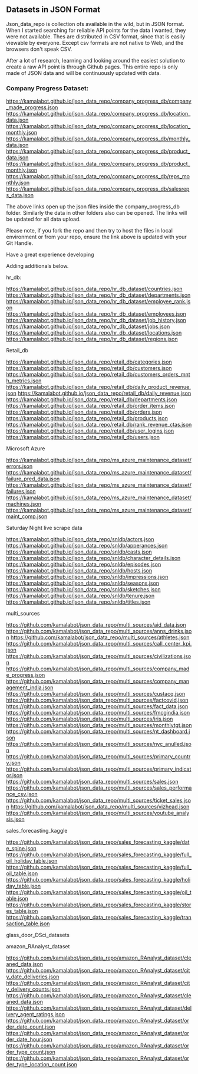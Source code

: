## Datasets in JSON Format
Json_data_repo is collection ofs available in the wild, but in JSON format. 
When I started searching for reliable API points for the data I wanted, they were not
available. Thes are distributed in CSV format, since that is easily viewable 
by everyone. Except csv formats are not native to Web, and the browsers don't speak CSV.

After a lot of research, learning and looking around the easiest solution to create a 
raw API point is through Github pages. This entire repo is only made of JSON data and 
will be continuously updated with data. 

### Company Progress Dataset:

https://kamalabot.github.io/json_data_repo/company_progress_db/company_made_progress.json
https://kamalabot.github.io/json_data_repo/company_progress_db/location_data.json
https://kamalabot.github.io/json_data_repo/company_progress_db/location_monthly.json
https://kamalabot.github.io/json_data_repo/company_progress_db/monthly_data.json
https://kamalabot.github.io/json_data_repo/company_progress_db/product_data.json
https://kamalabot.github.io/json_data_repo/company_progress_db/product_monthly.json
https://kamalabot.github.io/json_data_repo/company_progress_db/reps_monthly.json
https://kamalabot.github.io/json_data_repo/company_progress_db/salesreps_data.json

The above links open up the json files inside the company_progress_db folder. Similarly
the data in other folders also can be opened. The links will be updated for all 
data upload. 

Please note, if you fork the repo and then try to host the files in local environment 
or from your repo, ensure the link above is updated with your Git Handle. 

Have a great experience developing

Adding additionals below.

hr_db:

https://kamalabot.github.io/json_data_repo/hr_db_dataset/countries.json
https://kamalabot.github.io/json_data_repo/hr_db_dataset/departments.json
https://kamalabot.github.io/json_data_repo/hr_db_dataset/employee_rank.json
https://kamalabot.github.io/json_data_repo/hr_db_dataset/employees.json
https://kamalabot.github.io/json_data_repo/hr_db_dataset/job_history.json
https://kamalabot.github.io/json_data_repo/hr_db_dataset/jobs.json
https://kamalabot.github.io/json_data_repo/hr_db_dataset/locations.json
https://kamalabot.github.io/json_data_repo/hr_db_dataset/regions.json

Retail_db

https://kamalabot.github.io/json_data_repo/retail_db/categories.json
https://kamalabot.github.io/json_data_repo/retail_db/customers.json
https://kamalabot.github.io/json_data_repo/retail_db/customers_orders_mnth_metrics.json
https://kamalabot.github.io/json_data_repo/retail_db/daily_product_revenue.json
https://kamalabot.github.io/json_data_repo/retail_db/daily_revenue.json
https://kamalabot.github.io/json_data_repo/retail_db/departments.json
https://kamalabot.github.io/json_data_repo/retail_db/order_items.json
https://kamalabot.github.io/json_data_repo/retail_db/orders.json
https://kamalabot.github.io/json_data_repo/retail_db/products.json
https://kamalabot.github.io/json_data_repo/retail_db/rank_revenue_ctas.json
https://kamalabot.github.io/json_data_repo/retail_db/user_logins.json
https://kamalabot.github.io/json_data_repo/retail_db/users.json

Microsoft Azure

https://kamalabot.github.io/json_data_repo/ms_azure_maintenance_dataset/errors.json
https://kamalabot.github.io/json_data_repo/ms_azure_maintenance_dataset/failure_pred_data.json
https://kamalabot.github.io/json_data_repo/ms_azure_maintenance_dataset/failures.json
https://kamalabot.github.io/json_data_repo/ms_azure_maintenance_dataset/machines.json
https://kamalabot.github.io/json_data_repo/ms_azure_maintenance_dataset/maint_comp.json

Saturday Night live scrape data

https://kamalabot.github.io/json_data_repo/snldb/actors.json
https://kamalabot.github.io/json_data_repo/snldb/apperances.json
https://kamalabot.github.io/json_data_repo/snldb/casts.json
https://kamalabot.github.io/json_data_repo/snldb/character_details.json
https://kamalabot.github.io/json_data_repo/snldb/episodes.json
https://kamalabot.github.io/json_data_repo/snldb/hosts.json
https://kamalabot.github.io/json_data_repo/snldb/impressions.json
https://kamalabot.github.io/json_data_repo/snldb/seasons.json
https://kamalabot.github.io/json_data_repo/snldb/sketches.json
https://kamalabot.github.io/json_data_repo/snldb/tenure.json
https://kamalabot.github.io/json_data_repo/snldb/titles.json

multi_sources

https://github.com/kamalabot/json_data_repo/multi_sources/aid_data.json
https://github.com/kamalabot/json_data_repo/multi_sources/anns_drinks.json
https://github.com/kamalabot/json_data_repo/multi_sources/athletes.json
https://github.com/kamalabot/json_data_repo/multi_sources/call_center_kpi.json
https://github.com/kamalabot/json_data_repo/multi_sources/civilizations.json
https://github.com/kamalabot/json_data_repo/multi_sources/company_made_progress.json
https://github.com/kamalabot/json_data_repo/multi_sources/company_management_india.json
https://github.com/kamalabot/json_data_repo/multi_sources/custacq.json
https://github.com/kamalabot/json_data_repo/multi_sources/factcovid.json
https://github.com/kamalabot/json_data_repo/multi_sources/fact_data.json
https://github.com/kamalabot/json_data_repo/multi_sources/fmcgindia.json
https://github.com/kamalabot/json_data_repo/multi_sources/iris.json
https://github.com/kamalabot/json_data_repo/multi_sources/monthlytgt.json
https://github.com/kamalabot/json_data_repo/multi_sources/nt_dashboard.json
https://github.com/kamalabot/json_data_repo/multi_sources/nyc_anulled.json
https://github.com/kamalabot/json_data_repo/multi_sources/primary_country.json
https://github.com/kamalabot/json_data_repo/multi_sources/primary_indicator.json
https://github.com/kamalabot/json_data_repo/multi_sources/sales.json
https://github.com/kamalabot/json_data_repo/multi_sources/sales_performance_csv.json
https://github.com/kamalabot/json_data_repo/multi_sources/ticket_sales.json
https://github.com/kamalabot/json_data_repo/multi_sources/vizhead.json
https://github.com/kamalabot/json_data_repo/multi_sources/youtube_analysis.json

sales_forecasting_kaggle

https://github.com/kamalabot/json_data_repo/sales_forecasting_kaggle/date_spine.json
https://github.com/kamalabot/json_data_repo/sales_forecasting_kaggle/full_oil_holiday_table.json
https://github.com/kamalabot/json_data_repo/sales_forecasting_kaggle/full_oil_table.json
https://github.com/kamalabot/json_data_repo/sales_forecasting_kaggle/holiday_table.json
https://github.com/kamalabot/json_data_repo/sales_forecasting_kaggle/oil_table.json
https://github.com/kamalabot/json_data_repo/sales_forecasting_kaggle/stores_table.json
https://github.com/kamalabot/json_data_repo/sales_forecasting_kaggle/transaction_table.json

glass_door_DSci_datasets


amazon_RAnalyst_dataset

https://github.com/kamalabot/json_data_repo/amazon_RAnalyst_dataset/cleaned_data.json
https://github.com/kamalabot/json_data_repo/amazon_RAnalyst_dataset/city_date_deliveries.json
https://github.com/kamalabot/json_data_repo/amazon_RAnalyst_dataset/city_delivery_counts.json
https://github.com/kamalabot/json_data_repo/amazon_RAnalyst_dataset/cleaned_data.json
https://github.com/kamalabot/json_data_repo/amazon_RAnalyst_dataset/delivery_agent_ratings.json
https://github.com/kamalabot/json_data_repo/amazon_RAnalyst_dataset/order_date_count.json
https://github.com/kamalabot/json_data_repo/amazon_RAnalyst_dataset/order_date_hour.json
https://github.com/kamalabot/json_data_repo/amazon_RAnalyst_dataset/order_type_count.json
https://github.com/kamalabot/json_data_repo/amazon_RAnalyst_dataset/order_type_location_count.json
